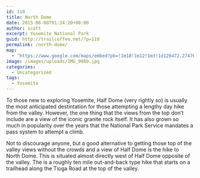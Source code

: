 ```yaml
---
id: 110
title: North Dome
date: 2015-06-08T01:24:20+00:00
author: scott
excerpt: Yosemite National Park
guid: http://trailcoffee.net/?p=110
permalink: /north-dome/
map:
  - 'https://www.google.com/maps/embed?pb=!1m18!1m12!1m3!1d126472.27476388247!2d-119.62011869814961!3d37.797172373793856!2m3!1f0!2f0!3f0!3m2!1i1024!2i768!4f13.1!3m3!1m2!1s0x0%3A0xb75e2ba94e98c9d7!2sPorcupine+Creek+Trailhead!5e1!3m2!1sen!2sus!4v1488760391429'
image: /images/uploads/IMG_9889.jpg
categories:
  - Uncategorized
tags:
  - Yosemite
---
```

To those new to exploring Yosemite, Half Dome (very rightly so) is usually the most anticipated destintation for those attempting a lengthy day hike from the valley. However, the one thing that the views from the top don’t include are a view of the iconic granite rock itself. It has also grown so much in popularity over the years that the National Park Service mandates a pass system to attempt a climb.

Not to discourage anyone, but a good alternative to getting those top of the valley views without the crowds and a view of Half Dome is the hike to North Dome. This is situated almost directly west of Half Dome opposite of the valley. The is a roughly ten mile out-and-back type hike that starts on a trailhead along the Tioga Road at the top of the valley.

